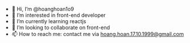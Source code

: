 - 👋 Hi, I’m @hoanghoan1o9
- 👀 I’m interested in front-end developer
- 🌱 I’m currently learning reactjs
- 💞️ I’m looking to collaborate on front-end 
- 📫 How to reach me: contact me via hoang.hoan.17.10.1999@gmail.com 

<!---
hoanghoan1o9/hoanghoan1o9 is a ✨ special ✨ repository because its `README.md` (this file) appears on your GitHub profile.
You can click the Preview link to take a look at your changes.
--->
